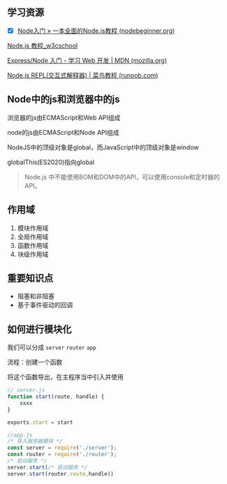 ## 学习资源

- [x] [Node入门 » 一本全面的Node.js教程 (nodebeginner.org)](https://www.nodebeginner.org/index-zh-cn.html)

[Node.js 教程_w3cschool](https://www.w3cschool.cn/nodejs/nodejs-tutorial.html)

[Express/Node 入门 - 学习 Web 开发 | MDN (mozilla.org)](https://developer.mozilla.org/zh-CN/docs/Learn/Server-side/Express_Nodejs/Introduction)

[Node.js REPL(交互式解释器) | 菜鸟教程 (runoob.com)](https://www.runoob.com/nodejs/nodejs-repl.html)

## Node中的js和浏览器中的js

浏览器的js由ECMAScript和Web API组成

node的js由ECMAScript和Node API组成



NodeJS中的顶级对象是global，而JavaScript中的顶级对象是window

globalThis(ES2020)指向global



> Node.js 中不能使用BOM和DOM中的API，可以使用console和定时器的API。

## 作用域

1. 模块作用域
2. 全局作用域
3. 函数作用域
4. 块级作用域



## 重要知识点

- 阻塞和非阻塞
- 基于事件驱动的回调

## 如何进行模块化

我们可以分成 `server` `router` `app`

流程：创建一个函数

将这个函数导出，在主程序当中引入并使用

```javascript
// server.js
function start(route, handle) {
	xxxx
}

exports.start = start
```

```javascript
//app.js
/* 导入服务器模块 */
const server = require('./server');
const router = require('./router');
/* 启动服务 */
server.start(/* 启动服务 */
server.start(router.route,handle))
```

